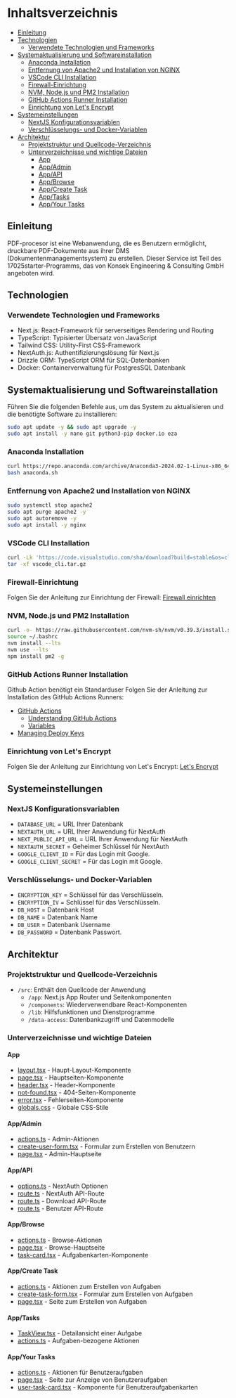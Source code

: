 <!-- omit from toc -->
# Inhaltsverzeichnis

- [Einleitung](#einleitung)
- [Technologien](#technologien)
    - [Verwendete Technologien und Frameworks](#verwendete-technologien-und-frameworks)
- [Systemaktualisierung und Softwareinstallation](#systemaktualisierung-und-softwareinstallation)
    - [Anaconda Installation](#anaconda-installation)
    - [Entfernung von Apache2 und Installation von NGINX](#entfernung-von-apache2-und-installation-von-nginx)
    - [VSCode CLI Installation](#vscode-cli-installation)
    - [Firewall-Einrichtung](#firewall-einrichtung)
    - [NVM, Node.js und PM2 Installation](#nvm-nodejs-und-pm2-installation)
    - [GitHub Actions Runner Installation](#github-actions-runner-installation)
    - [Einrichtung von Let's Encrypt](#einrichtung-von-lets-encrypt)
- [Systemeinstellungen](#systemeinstellungen)
    - [NextJS Konfigurationsvariablen](#nextjs-konfigurationsvariablen)
    - [Verschlüsselungs- und Docker-Variablen](#verschlüsselungs--und-docker-variablen)
- [Architektur](#architektur)
    - [Projektstruktur und Quellcode-Verzeichnis](#projektstruktur-und-quellcode-verzeichnis)
    - [Unterverzeichnisse und wichtige Dateien](#unterverzeichnisse-und-wichtige-dateien)
        - [App](#app)
        - [App/Admin](#appadmin)
        - [App/API](#appapi)
        - [App/Browse](#appbrowse)
        - [App/Create Task](#appcreate-task)
        - [App/Tasks](#apptasks)
        - [App/Your Tasks](#appyour-tasks)

## Einleitung

PDF-procesor ist eine Webanwendung, die es Benutzern ermöglicht, druckbare PDF-Dokumente aus ihrer DMS (Dokumentenmanagementsystem) zu erstellen. Dieser Service ist Teil des 17025starter-Programms, das von Konsek Engineering & Consulting GmbH angeboten wird.

## Technologien

### Verwendete Technologien und Frameworks

- Next.js: React-Framework für serverseitiges Rendering und Routing
- TypeScript: Typisierter Übersatz von JavaScript
- Tailwind CSS: Utility-First CSS-Framework
- NextAuth.js: Authentifizierungslösung für Next.js
- Drizzle ORM: TypeScript ORM für SQL-Datenbanken
- Docker: Containerverwaltung für PostgresSQL Datenbank

## Systemaktualisierung und Softwareinstallation

Führen Sie die folgenden Befehle aus, um das System zu aktualisieren und die benötigte Software zu installieren:

```bash
sudo apt update -y && sudo apt upgrade -y
sudo apt install -y nano git python3-pip docker.io eza
```

### Anaconda Installation

```bash
curl https://repo.anaconda.com/archive/Anaconda3-2024.02-1-Linux-x86_64.sh --output anaconda.sh
bash anaconda.sh
```

### Entfernung von Apache2 und Installation von NGINX

```bash
sudo systemctl stop apache2
sudo apt purge apache2 -y
sudo apt autoremove -y
sudo apt install -y nginx
```

### VSCode CLI Installation

```bash
curl -Lk 'https://code.visualstudio.com/sha/download?build=stable&os=cli-alpine-x64' --output vscode_cli.tar.gz
tar -xf vscode_cli.tar.gz
```

### Firewall-Einrichtung

Folgen Sie der Anleitung zur Einrichtung der Firewall: [Firewall einrichten](https://www.digitalocean.com/community/tutorials/how-to-setup-a-firewall-with-ufw-on-an-ubuntu-and-debian-cloud-server#allowing-connections-to-the-firewall)

### NVM, Node.js und PM2 Installation

```bash
curl -o- https://raw.githubusercontent.com/nvm-sh/nvm/v0.39.3/install.sh | bash
source ~/.bashrc
nvm install --lts
nvm use --lts
npm install pm2 -g
```

### GitHub Actions Runner Installation

Github Action benötigt ein Standarduser
Folgen Sie der Anleitung zur Installation des GitHub Actions Runners:

- [GitHub Actions](https://docs.github.com/en/actions)
    - [Understanding GitHub Actions](https://docs.github.com/en/actions/learn-github-actions/understanding-github-actions)
    - [Variables](https://docs.github.com/de/actions/learn-github-actions/variables)
- [Managing Deploy Keys](https://docs.github.com/de/authentication/connecting-to-github-with-ssh/managing-deploy-keys#deploy-keys)

### Einrichtung von Let's Encrypt

Folgen Sie der Anleitung zur Einrichtung von Let's Encrypt: [Let's Encrypt](https://www.digitalocean.com/community/tutorials/how-to-secure-nginx-with-let-s-encrypt-on-ubuntu-20-04)

## Systemeinstellungen

### NextJS Konfigurationsvariablen

- `DATABASE_URL` = URL Ihrer Datenbank
- `NEXTAUTH_URL` = URL Ihrer Anwendung für NextAuth
- `NEXT_PUBLIC_API_URL` = URL Ihrer Anwendung für NextAuth
- `NEXTAUTH_SECRET` = Geheimer Schlüssel für NextAuth
- `GOOGLE_CLIENT_ID` = Für das Login mit Google.
- `GOOGLE_CLIENT_SECRET` = Für das Login mit Google.

### Verschlüsselungs- und Docker-Variablen

- `ENCRYPTION_KEY` = Schlüssel für das Verschlüsseln.
- `ENCRYPTION_IV` = Schlüssel für das Verschlüsseln.
- `DB_HOST` = Datenbank Host
- `DB_NAME` = Datenbank Name
- `DB_USER` = Datenbank Username
- `DB_PASSWORD` = Datenbank Passwort.

## Architektur

### Projektstruktur und Quellcode-Verzeichnis

- `/src`: Enthält den Quellcode der Anwendung
    - `/app`: Next.js App Router und Seitenkomponenten
    - `/components`: Wiederverwendbare React-Komponenten
    - `/lib`: Hilfsfunktionen und Dienstprogramme
    - `/data-access`: Datenbankzugriff und Datenmodelle

### Unterverzeichnisse und wichtige Dateien

#### App

- [layout.tsx](./src/app/layout.tsx) - Haupt-Layout-Komponente
- [page.tsx](./src/app/page.tsx) - Hauptseiten-Komponente
- [header.tsx](./src/app/header.tsx) - Header-Komponente
- [not-found.tsx](./src/app/not-found.tsx) - 404-Seiten-Komponente
- [error.tsx](./src/app/error.tsx) - Fehlerseiten-Komponente
- [globals.css](./src/app/globals.css) - Globale CSS-Stile

#### App/Admin

- [actions.ts](./src/app/admin/actions.ts) - Admin-Aktionen
- [create-user-form.tsx](./src/app/admin/create-user-form.tsx) - Formular zum Erstellen von Benutzern
- [page.tsx](./src/app/admin/page.tsx) - Admin-Hauptseite

#### App/API

- [options.ts](./src/app/api/auth/[...nextauth]/options.ts) - NextAuth Optionen
- [route.ts](./src/app/api/auth/[...nextauth]/route.ts) - NextAuth API-Route
- [route.ts](./src/app/api/download/[taskId]/route.ts) - Download API-Route
- [route.ts](./src/app/api/users/route.ts) - Benutzer API-Route

#### App/Browse

- [actions.ts](./src/app/browse/actions.ts) - Browse-Aktionen
- [page.tsx](./src/app/browse/page.tsx) - Browse-Hauptseite
- [task-card.tsx](./src/app/browse/task-card.tsx) - Aufgabenkarten-Komponente

#### App/Create Task

- [actions.ts](./src/app/create-task/actions.ts) - Aktionen zum Erstellen von Aufgaben
- [create-task-form.tsx](./src/app/create-task/create-task-form.tsx) - Formular zum Erstellen von Aufgaben
- [page.tsx](./src/app/create-task/page.tsx) - Seite zum Erstellen von Aufgaben

#### App/Tasks

- [TaskView.tsx](./src/app/tasks/[taskId]/TaskView.tsx) - Detailansicht einer Aufgabe
- [actions.ts](./src/app/tasks/[taskId]/actions.ts) - Aufgaben-bezogene Aktionen

#### App/Your Tasks

- [actions.ts](./src/app/your-tasks/actions.ts) - Aktionen für Benutzeraufgaben
- [page.tsx](./src/app/your-tasks/page.tsx) - Seite zur Anzeige von Benutzeraufgaben
- [user-task-card.tsx](./src/app/your-tasks/user-task-card.tsx) - Komponente für Benutzeraufgabenkarten